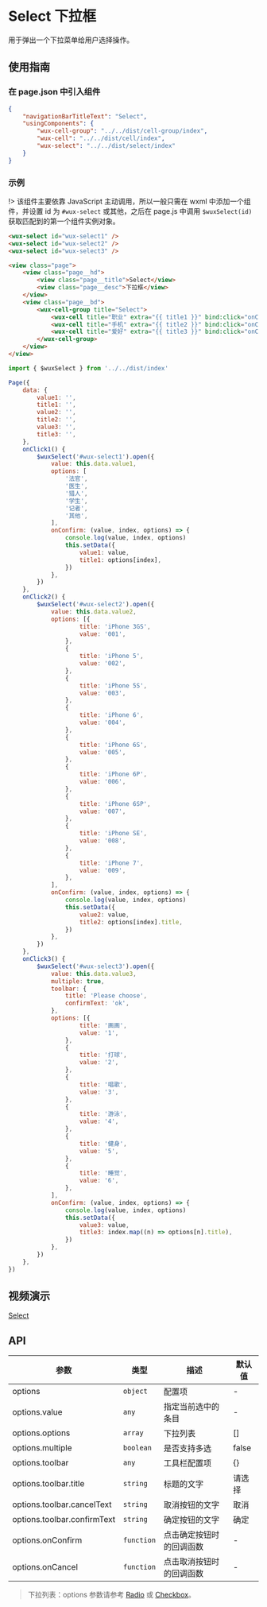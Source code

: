# Select 下拉框

用于弹出一个下拉菜单给用户选择操作。

## 使用指南

### 在 page.json 中引入组件

```json
{
    "navigationBarTitleText": "Select",
    "usingComponents": {
        "wux-cell-group": "../../dist/cell-group/index",
        "wux-cell": "../../dist/cell/index",
        "wux-select": "../../dist/select/index"
    }
}
```

### 示例

!> 该组件主要依靠 JavaScript 主动调用，所以一般只需在 wxml 中添加一个组件，并设置 id 为 `#wux-select` 或其他，之后在 page.js 中调用 `$wuxSelect(id)` 获取匹配到的第一个组件实例对象。

```html
<wux-select id="wux-select1" />
<wux-select id="wux-select2" />
<wux-select id="wux-select3" />

<view class="page">
    <view class="page__hd">
        <view class="page__title">Select</view>
        <view class="page__desc">下拉框</view>
    </view>
    <view class="page__bd">
        <wux-cell-group title="Select">
            <wux-cell title="职业" extra="{{ title1 }}" bind:click="onClick1"></wux-cell>
            <wux-cell title="手机" extra="{{ title2 }}" bind:click="onClick2"></wux-cell>
            <wux-cell title="爱好" extra="{{ title3 }}" bind:click="onClick3"></wux-cell>
        </wux-cell-group>
    </view>
</view>
```

```js
import { $wuxSelect } from '../../dist/index'

Page({
    data: {
        value1: '',
        title1: '',
        value2: '',
        title2: '',
        value3: '',
        title3: '',
    },
    onClick1() {
        $wuxSelect('#wux-select1').open({
            value: this.data.value1,
            options: [
                '法官',
                '医生',
                '猎人',
                '学生',
                '记者',
                '其他',
            ],
            onConfirm: (value, index, options) => {
                console.log(value, index, options)
                this.setData({
                    value1: value,
                    title1: options[index],
                })
            },
        })
    },
    onClick2() {
        $wuxSelect('#wux-select2').open({
            value: this.data.value2,
            options: [{
                    title: 'iPhone 3GS',
                    value: '001',
                },
                {
                    title: 'iPhone 5',
                    value: '002',
                },
                {
                    title: 'iPhone 5S',
                    value: '003',
                },
                {
                    title: 'iPhone 6',
                    value: '004',
                },
                {
                    title: 'iPhone 6S',
                    value: '005',
                },
                {
                    title: 'iPhone 6P',
                    value: '006',
                },
                {
                    title: 'iPhone 6SP',
                    value: '007',
                },
                {
                    title: 'iPhone SE',
                    value: '008',
                },
                {
                    title: 'iPhone 7',
                    value: '009',
                },
            ],
            onConfirm: (value, index, options) => {
                console.log(value, index, options)
                this.setData({
                    value2: value,
                    title2: options[index].title,
                })
            },
        })
    },
    onClick3() {
        $wuxSelect('#wux-select3').open({
            value: this.data.value3,
            multiple: true,
            toolbar: {
                title: 'Please choose',
                confirmText: 'ok',
            },
            options: [{
                    title: '画画',
                    value: '1',
                },
                {
                    title: '打球',
                    value: '2',
                },
                {
                    title: '唱歌',
                    value: '3',
                },
                {
                    title: '游泳',
                    value: '4',
                },
                {
                    title: '健身',
                    value: '5',
                },
                {
                    title: '睡觉',
                    value: '6',
                },
            ],
            onConfirm: (value, index, options) => {
                console.log(value, index, options)
                this.setData({
                    value3: value,
                    title3: index.map((n) => options[n].title),
                })
            },
        })
    },
})
```

## 视频演示

[Select](./_media/select.mp4 ':include :type=iframe width=375px height=667px')

## API

| 参数 | 类型 | 描述 | 默认值 |
| --- | --- | --- | --- |
| options | <code>object</code> | 配置项 | - |
| options.value | <code>any</code> | 指定当前选中的条目 | - |
| options.options | <code>array</code> | 下拉列表 | [] |
| options.multiple | <code>boolean</code> | 是否支持多选 | false |
| options.toolbar | <code>any</code> | 工具栏配置项 | {} |
| options.toolbar.title | <code>string</code> | 标题的文字 | 请选择 |
| options.toolbar.cancelText | <code>string</code> | 取消按钮的文字 | 取消 |
| options.toolbar.confirmText | <code>string</code> | 确定按钮的文字 | 确定 |
| options.onConfirm | <code>function</code> | 点击确定按钮时的回调函数 | - |
| options.onCancel | <code>function</code> | 点击取消按钮时的回调函数 | - |

> 下拉列表：options 参数请参考 [Radio](radio.md) 或 [Checkbox](checkbox.md)。